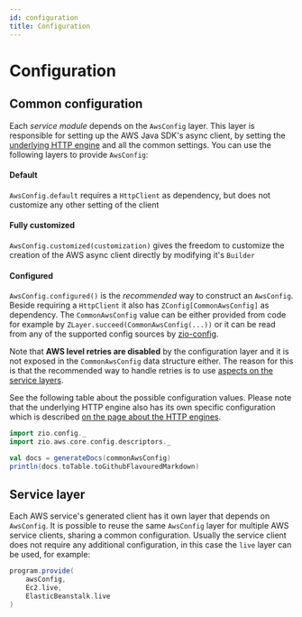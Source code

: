 ```yaml
---
id: configuration
title: Configuration
---
```


# Configuration

## Common configuration

Each _service module_ depends on the `AwsConfig` layer. This layer is responsible for setting up the 
AWS Java SDK's async client, by setting the [underlying HTTP engine](http.md) and all the common
settings. You can use the following layers to provide `AwsConfig`:

#### Default
`AwsConfig.default` requires a `HttpClient` as dependency, but does not customize any other setting of the client

#### Fully customized
`AwsConfig.customized(customization)` gives the freedom to customize the creation of the AWS async client directly by modifying it's `Builder`

#### Configured
`AwsConfig.configured()` is the *recommended* way to construct an `AwsConfig`. Beside requiring a `HttpClient` it also has `ZConfig[CommonAwsConfig]` as dependency.
The `CommonAwsConfig` value can be either provided from code for example by `ZLayer.succeed(CommonAwsConfig(...))` or it can
be read from any of the supported config sources by [zio-config](https://zio.dev/zio-config/).

Note that **AWS level retries are disabled** by the configuration layer and it is not exposed in the `CommonAwsConfig` data structure either. The reason for this is that the recommended way to handle retries is to use [aspects on the service layers](aspects.md).
 
See the following table about the possible configuration values. Please note that the underlying HTTP engine also has its own
specific configuration which is described [on the page about the HTTP engines](http.md). 

```scala mdoc:passthrough
import zio.config._
import zio.aws.core.config.descriptors._

val docs = generateDocs(commonAwsConfig)
println(docs.toTable.toGithubFlavouredMarkdown)
```

## Service layer
Each AWS service's generated client has it own layer that depends on `AwsConfig`. It is possible to reuse the same `AwsConfig` layer
for multiple AWS service clients, sharing a common configuration. Usually the service client does not require any additional configuration,
in this case the `live` layer can be used, for example:

```scala
program.provide(
    awsConfig,
    Ec2.live,
    ElasticBeanstalk.live
)
```
